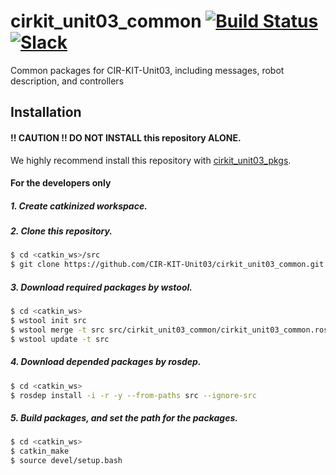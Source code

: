 # cirkit_unit03_common [![Build Status](https://travis-ci.org/CIR-KIT-Unit03/cirkit_unit03_common.svg?branch)](https://travis-ci.org/CIR-KIT-Unit03/cirkit_unit03_common) [![Slack](https://img.shields.io/badge/Slack-CIR--KIT-blue.svg)](http://cir-kit.slack.com/messages/unit03_common)
Common packages for CIR-KIT-Unit03, including messages, robot description, and controllers

## Installation
#### **!! CAUTION !!  DO NOT INSTALL** this repository **ALONE**.  
We highly recommend install this repository with [cirkit_unit03_pkgs](https://github.com/CIR-KIT-Unit03/cirkit_unit03_pkgs).

#### For the developers only
##### 1. Create **catkinized**  workspace.
##### 2. Clone this repository.
```bash
$ cd <catkin_ws>/src
$ git clone https://github.com/CIR-KIT-Unit03/cirkit_unit03_common.git
```
##### 3. Download required packages by wstool.
```bash
$ cd <catkin_ws>
$ wstool init src
$ wstool merge -t src src/cirkit_unit03_common/cirkit_unit03_common.rosinstall
$ wstool update -t src
```
##### 4. Download depended packages by rosdep.
```bash
$ cd <catkin_ws>
$ rosdep install -i -r -y --from-paths src --ignore-src
```
##### 5. Build packages, and set the path for the packages.
```bash
$ cd <catkin_ws>
$ catkin_make
$ source devel/setup.bash
```
